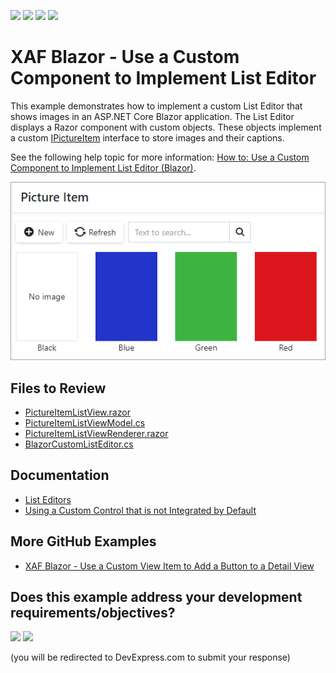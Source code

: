 <!-- default badges list -->
![](https://img.shields.io/endpoint?url=https://codecentral.devexpress.com/api/v1/VersionRange/388044123/22.2.4%2B)
[![](https://img.shields.io/badge/Open_in_DevExpress_Support_Center-FF7200?style=flat-square&logo=DevExpress&logoColor=white)](https://supportcenter.devexpress.com/ticket/details/T1015880)
[![](https://img.shields.io/badge/📖_How_to_use_DevExpress_Examples-e9f6fc?style=flat-square)](https://docs.devexpress.com/GeneralInformation/403183)
[![](https://img.shields.io/badge/💬_Leave_Feedback-feecdd?style=flat-square)](#does-this-example-address-your-development-requirementsobjectives)
<!-- default badges end -->
# XAF Blazor - Use a Custom Component to Implement List Editor

This example demonstrates how to implement a custom List Editor that shows images in an ASP.NET Core Blazor application. 
The List Editor displays a Razor component with custom objects. These objects implement a custom [IPictureItem](./CS/EF/CustomEditorEF/CustomEditorEF.Module/BusinessObjects/IPictureItem.cs) interface to store images and their captions.

See the following help topic for more information: [How to: Use a Custom Component to Implement List Editor (Blazor)](https://docs.devexpress.com/eXpressAppFramework/403258/ui-construction/list-editors/how-to-use-a-custom-component-to-implement-list-editor-blazor).

![](custom-list-editor.png)

<!-- default file list -->
## Files to Review

* [PictureItemListView.razor](./CS/EF/CustomEditorEF/CustomEditorEF.Blazor.Server/Editors/CustomList/PictureItemListView.razor)
* [PictureItemListViewModel.cs](./CS/EF/CustomEditorEF/CustomEditorEF.Blazor.Server/Editors/CustomList/PictureItemListViewModel.cs)
* [PictureItemListViewRenderer.razor](./CS/EF/CustomEditorEF/CustomEditorEF.Blazor.Server/Editors/CustomList/PictureItemListViewRenderer.razor)
* [BlazorCustomListEditor.cs](./CS/EF/CustomEditorEF/CustomEditorEF.Blazor.Server/Editors/CustomList/BlazorCustomListEditor.cs)
<!-- default file list end -->

## Documentation
* [List Editors](https://docs.devexpress.com/eXpressAppFramework/113189/ui-construction/list-editors?p=netframework)
* [Using a Custom Control that is not Integrated by Default](https://docs.devexpress.com/eXpressAppFramework/113610/ui-construction/using-a-custom-control-that-is-not-integrated-by-default/using-a-custom-control-that-is-not-integrated-by-default)

## More GitHub Examples
* [XAF Blazor - Use a Custom View Item to Add a Button to a Detail View](https://github.com/DevExpress-Examples/xaf-custom-view-item-blazor)
<!-- feedback -->
## Does this example address your development requirements/objectives?

[<img src="https://www.devexpress.com/support/examples/i/yes-button.svg"/>](https://www.devexpress.com/support/examples/survey.xml?utm_source=github&utm_campaign=xaf-custom-list-editor-blazor&~~~was_helpful=yes) [<img src="https://www.devexpress.com/support/examples/i/no-button.svg"/>](https://www.devexpress.com/support/examples/survey.xml?utm_source=github&utm_campaign=xaf-custom-list-editor-blazor&~~~was_helpful=no)

(you will be redirected to DevExpress.com to submit your response)
<!-- feedback end -->
